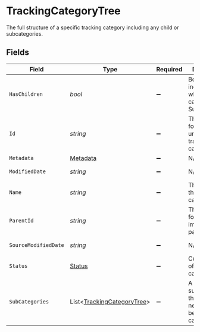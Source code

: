 # TrackingCategoryTree

The full structure of a specific tracking category including any child or subcategories.


## Fields

| Field                                                                     | Type                                                                      | Required                                                                  | Description                                                               | Example                                                                   |
| ------------------------------------------------------------------------- | ------------------------------------------------------------------------- | ------------------------------------------------------------------------- | ------------------------------------------------------------------------- | ------------------------------------------------------------------------- |
| `HasChildren`                                                             | *bool*                                                                    | :heavy_minus_sign:                                                        | Boolean value indicating whether this category has SubCategories          |                                                                           |
| `Id`                                                                      | *string*                                                                  | :heavy_minus_sign:                                                        | The identifier for the item, unique per tracking category                 |                                                                           |
| `Metadata`                                                                | [Metadata](../../Models/Shared/Metadata.md)                               | :heavy_minus_sign:                                                        | N/A                                                                       |                                                                           |
| `ModifiedDate`                                                            | *string*                                                                  | :heavy_minus_sign:                                                        | N/A                                                                       | 2022-10-23T00:00:00.000Z                                                  |
| `Name`                                                                    | *string*                                                                  | :heavy_minus_sign:                                                        | The name of the tracking category                                         |                                                                           |
| `ParentId`                                                                | *string*                                                                  | :heavy_minus_sign:                                                        | The identifier for this item's immediate parent                           |                                                                           |
| `SourceModifiedDate`                                                      | *string*                                                                  | :heavy_minus_sign:                                                        | N/A                                                                       | 2022-10-23T00:00:00.000Z                                                  |
| `Status`                                                                  | [Status](../../Models/Shared/Status.md)                                   | :heavy_minus_sign:                                                        | Current state of the tracking category.                                   |                                                                           |
| `SubCategories`                                                           | List<[TrackingCategoryTree](../../Models/Shared/TrackingCategoryTree.md)> | :heavy_minus_sign:                                                        | A collection of subcategories that are nested beneath this category.      |                                                                           |